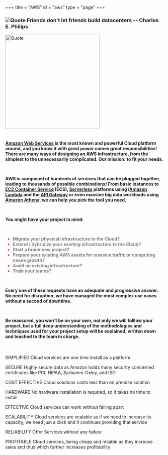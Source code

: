 +++
title = "AWS"
id = "aws"
type = "page"
+++

<div class="container" role="main">


<div class="row">
<div class="col-md-6 header01">
<h3 class="font01">
<img style="float" src="/img/aws/quote.png" alt="Quote">  Friends don't let friends build datacenters -- Charles E. Philips
</h3>
</div>
<div class="col-md-6 header01">
<img style="float: center; margin: 0px 0px 0px 0px;" src="/img/aws/aws-new.jpg" width="300" alt="Quote">
</div>
</div>
<br />
<div>
<h4 class="font01">

<p>
<a href="https://www.aws.com">Amazon Web Services</a> is the most known and powerful Cloud platform around, and you know it with great power comes great responsibilities! There are many ways of designing an AWS infrastructure, from the simplest to the unnecessarily complicated. Our mission: to fit your needs.
</p>

<br />

<p>
AWS is composed of hundreds of services that can be plugged together, leading to thousands of possible combinations! From basic instances to <a href="https://aws.amazon.com/ecs/">EC2 Container Service</a> (ECS), <a href="https://serverless.com/">Serverless</a> platforms using i<a href="https://aws.amazon.com/lambda/">Amazon Lambda</a> and the <a href="https://aws.amazon.com/api-gateway/">API Gateway</a> or even massive big data workloads using <a href="https://aws.amazon.com/athena/">Amazon Athena</a>, we can help you pick the tool you need.
</p>
<br />

<p>
You might have your project in mind:
</p>
<br />
<ul style="color:#d84315">
	<li><span style="color:grey">Migrate your physical infrastructure to the Cloud?</li>
	<li><span style="color:grey">Extend / hybridize your existing infrastructure to the Cloud?</li>
	<li><span style="color:grey">Start a brand new project?</li>
	<li><span style="color:grey">Prepare your existing AWS assets for massive traffic or computing needs growth?</li>
	<li><span style="color:grey">Audit an existing infrastructure?</li>
	<li><span style="color:grey">Train your teams?</li>
</ul>

<br />

<p>
Every one of these requests have an adequate and progressive answer. No need for disruption, we have managed the most complex use cases without a second of downtime.
</p>
<br />

<p>
Be reassured, you won't be on your own, not only we will folllow your project, but a full deep understanding of the methodologies and techniques used for your project setup will be explained, written down and teached to the team in charge.
</p>
<br />

</h4>
</div>
</div>
SIMPLIFIED
Cloud services are one time install as a platform

 
SECURE
Highly secure data as Amazon holds many security concerned certificates like PCI, HIPAA, Sarbanes-Oxley, and ISO

 
COST EFFECTIVE
Cloud solutions costs less than on premise solution

 
HARDWARE
No hardware installation is required, so it takes no time to install

EFFECTIVE
Cloud services can work without falling apart

 
SCALABILITY
Cloud services are scalable as if we need to increase its capacity, we need just a click and it continues providing that service

 
RELIABILITY
Offer Services without any failure

 
PROFITABLE
Cloud services, being cheap and reliable as they increase sales and thus which further increases profitability
